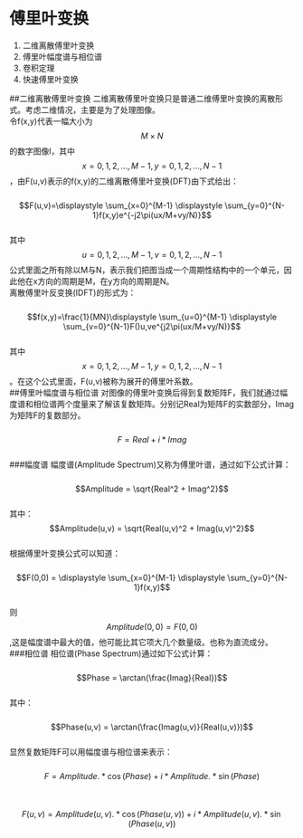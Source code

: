 # 傅里叶变换

1. 二维离散傅里叶变换
2. 傅里叶幅度谱与相位谱
3. 卷积定理
4. 快速傅里叶变换

##二维离散傅里叶变换
二维离散傅里叶变换只是普通二维傅里叶变换的离散形式。考虑二维情况，主要是为了处理图像。  
令f(x,y)代表一幅大小为$$M\times N$$的数字图像I，其中$$x=0,1,2,...,M-1,y=0,1,2,...,N-1$$，由F(u,v)表示的f(x,y)的二维离散傅里叶变换(DFT)由下式给出：    
&emsp;&emsp;$$F(u,v)=\displaystyle \sum_{x=0}^{M-1} \displaystyle \sum_{y=0}^{N-1}f(x,y)e^{-j2\pi(ux/M+vy/N)}$$    
其中$$u=0,1,2,...,M-1,v=0,1,2,...,N-1$$公式里面之所有除以M与N，表示我们把图当成一个周期性结构中的一个单元，因此他在x方向的周期是M，在y方向的周期是N。  
离散傅里叶反变换(IDFT)的形式为：  
&emsp;&emsp;$$f(x,y)=\frac{1}{MN}\displaystyle \sum_{u=0}^{M-1} \displaystyle \sum_{v=0}^{N-1}F()u,ve^{j2\pi(ux/M+vy/N)}$$   
其中$$x=0,1,2,...,M-1,y=0,1,2,...,N-1$$。在这个公式里面，F(u,v)被称为展开的傅里叶系数。    
##傅里叶幅度谱与相位谱
对图像的傅里叶变换后得到复数矩阵F，我们就通过幅度谱和相位谱两个度量来了解该复数矩阵。分别记Real为矩阵F的实数部分，Imag为矩阵F的复数部分。  
&emsp;&emsp;$$F = Real + i*Imag$$  
###幅度谱
幅度谱(Amplitude Spectrum)又称为傅里叶谱，通过如下公式计算：  
&emsp;&emsp;$$Amplitude  = \sqrt{Real^2 + Imag^2}$$  
其中：$$Amplitude(u,v)  = \sqrt{Real(u,v)^2 + Imag(u,v)^2}$$  
根据傅里叶变换公式可以知道：  
&emsp;&emsp;$$F(0,0) = \displaystyle \sum_{x=0}^{M-1} \displaystyle \sum_{y=0}^{N-1}f(x,y)$$   
则$$Amplitude(0,0) = F(0,0)$$,这是幅度谱中最大的值，他可能比其它项大几个数量级。也称为直流成分。  
###相位谱
相位谱(Phase Spectrum)通过如下公式计算：  
&emsp;&emsp;$$Phase = \arctan(\frac{Imag}{Real})$$   
其中：  
&emsp;&emsp;$$Phase(u,v) = \arctan(\frac{Imag(u,v)}{Real(u,v)})$$   
显然复数矩阵F可以用幅度谱与相位谱来表示：  
&emsp;&emsp;$$F = Amplitude.*\cos(Phase) + i*Amplitude.*\sin(Phase) $$    
&emsp;&emsp;$$F(u,v) = Amplitude(u,v).*\cos(Phase(u,v)) + i*Amplitude(u,v).*\sin(Phase(u,v)) $$    

 










